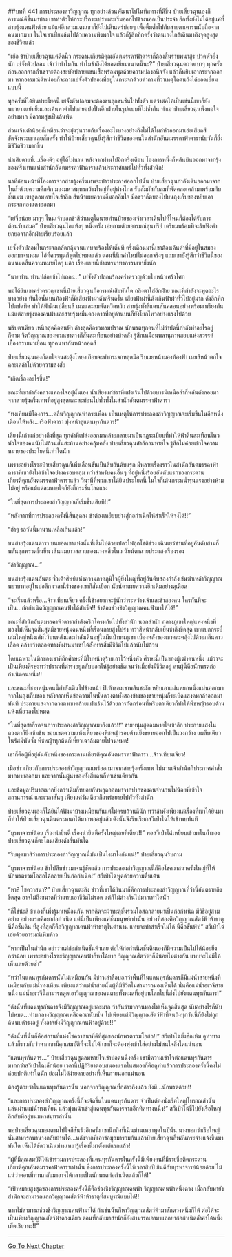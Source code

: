 ##บทที่ 441 การประลองล่าวิญญาณ
ทุกอย่างล้วนพัฒนาไปในทิศทางที่ดีขึ้น ป๋ายเสี่ยวฉุนเองก็อารมณ์ดีขึ้นมาบ้าง เขาทำตัวให้กระปรี้กระเปร่าและเริ่มออกไปข้างนอกเป็นประจำ อีกทั้งยังไม่ได้อยู่แค่ที่สายรุ้งแดนฟ้าด้วย แม้แต่อีกสามแดนเขาก็ยังไปเดินเตร่บ่อยๆ เพื่อดื่มด่ำไปกับสายตาเคารพนับถือจากคนมากมาย ในใจเขาเปี่ยมล้นไปด้วยความพึงพอใจ แล้วก็รู้สึกอีกครั้งว่าตนเองใกล้เดินมาถึงจุดสูงสุดของชีวิตแล้ว

“เฮ้อ ข้าป๋ายเสี่ยวฉุนแค่ดีดนิ้ว กระดานเกียรติคุณอันตมรรคาฟ้าดาราก็ต้องสิ้นราบพนาสูร ปวดหัวยิ่งนัก เย่จั้งตัวปลอม เจ้าว่าทำไมกัน ทำไมข้าถึงได้ยอดเยี่ยมขนาดนี้นะ?” ป๋ายเสี่ยวฉุนตวาดเบาๆ ทุกครั้งก่อนออกจากถ้ำเขาจะต้องสะบัดปลายแขนเสื้อพร้อมพูดด้วยความปลงอนิจจัง แล้วก็หยิบเอากระจกออกมา หากอารมณ์ดีหน่อยก็จะถามเย่จั้งตัวปลอมที่อยู่ในกระจกด้วยคำถามที่ว่าเหตุใดตนถึงได้ยอดเยี่ยมแบบนี้

ทุกครั้งที่ได้ยินประโยคนี้ เย่จั้งตัวปลอมจะต้องขนลุกขนชันไปทั้งตัว แต่ว่าต่อให้เป็นเช่นนี้เขาก็ยังพยายามแย้มยิ้มและเค้นหาคำไปยกยอปอปั้นอีกฝ่ายในรูปแบบที่ไม่ซ้ำกัน ทำเอาป๋ายเสี่ยวฉุนพึงพอใจอย่างมาก มีความสุขเป็นล้นพ้น

ส่วนเจ้าเต่าน้อยก็เหมือนว่าจะยุ่งวุ่นวายกับเรื่องอะไรบางอย่างถึงไม่ได้โผล่หัวออกมาเอ่ยเสียดสีขัดจังหวะเขาเลยสักครั้ง ทำให้ป๋ายเสี่ยวฉุนยิ่งรู้สึกว่าชีวิตของตนในสำนักอันตมรรคาฟ้าดารานับวันก็ยิ่งมีชีวิตชีวามากขึ้น

น่าเสียดายที่...เรื่องดีๆ อยู่ได้ไม่นาน หลังจากผ่านไปอีกครึ่งเดือน โองการหนึ่งก็พลันบินออกมาจากรุ้งของครึ่งเทพแห่งสำนักอันตมรรคาฟ้าดาราแล้วประกาศแพร่ไปทั่วทั้งสำนัก!

นาทีก่อนหน้าที่โองการจากสายรุ้งครึ่งเทพจะป่าวประกาศออกไปนั้น ป๋ายเสี่ยวฉุนกำลังเดินออกมาจากในถ้ำด้วยความคึกคัก มองมหาสมุทรกว้างใหญ่ที่อยู่ห่างไกล รับสัมผัสกับลมที่พัดคลอเคล้ามาพร้อมกับชั้นเมฆ เขาสูดลมหายใจเข้าลึก สีหน้าเผยความอิ่มอกอิ่มใจ มือขวาก็ตบลงไปบนถุงเก็บของหยิบเอากระจกทองแดงออกมา

“เย่จื่อน้อย มาๆๆ ไหนเจ้าบอกข้าสิว่าเหตุใดนายท่านป๋ายของเจ้าเวลาเดินไปที่ไหนก็ต้องได้รับการต้อนรับเสมอ” ป๋ายเสี่ยวฉุนไอแห้งๆ หนึ่งครั้ง เอ่ยถามด้วยอารมณ์สุนทรีย์ เตรียมพร้อมที่จะรับฟังคำยกยอจากอีกฝ่ายเรียบร้อยแล้ว

เย่จั้งตัวปลอมในกระจกกลัดกลุ้มจนแทบจะร้องไห้เต็มที ครึ่งเดือนมานี้เขาต้องเค้นคำที่มีอยู่ในสมองออกมาจนหมด ไอ้ที่ควรพูดก็พูดไปหมดแล้ว ตอนนี้นึกคำใหม่ไม่ออกจริงๆ แถมเขายังรู้สึกว่าชีวิตนี้ของตนหมดสิ้นความหมายใดๆ แล้ว เรื่องแบบนี้ช่างทรมาทรกรรมเขายิ่งนัก

“นายท่าน ท่านปล่อยข้าไปเถอะ...” เย่จั้งตัวปลอมร้องคร่ำครวญด้วยใบหน้าเศร้าโศก

พอได้ยินเขาคร่ำครวญเช่นนี้ป๋ายเสี่ยวฉุนก็อารมณ์เสียทันใด ถลึงตาใส่อีกฝ่าย ขณะที่กำลังจะพูดอะไรบางอย่าง ทันใดนั้นบนท้องฟ้าก็มีเสียงฟ้าผ่าดังครืนครั่น เสียงฟ้าผ่านี้ดังเกินฟ้าผ่าทั่วไปอยู่มาก ดังอึกทึกไปแปดทิศ ทำให้ฟ้าดินเปลี่ยนสี เมฆและลมพัดหวีดหวิว สายรุ้งทั้งสี่แดนสั่นคลอนอย่างพร้อมเพรียงกัน แม้แต่สายรุ้งของคนฟ้าและสายรุ้งหมื่นดวงดาวที่อยู่ด้านบนก็ยังโยกไหวอย่างแรงไปด้วย

พริบตาเดียว เหนือสุดคือคนฟ้า ล่างสุดคือรวมลมปราณ นักพรตทุกคนที่ไม่ว่าบัดนี้กำลังทำอะไรอยู่ก็ตาม จิตวิญญาณของพวกเขาต่างก็สั่นสะเทือนอย่างบ้าคลั่ง รู้สึกเหมือนพลานุภาพสยบแห่งสวรรค์เยื้องกรายมาเยือน ทุกคนพากันหน้าถอดสี

ป๋ายเสี่ยวฉุนเองก็ตกใจจนสะดุ้งโหยงเกือบจะทำกระจกหลุดมือ รีบเงยหน้ามองท้องฟ้า เผยสีหน้าตกใจคละเคล้าไปด้วยความสงสัย

“เกิดเรื่องอะไรขึ้น!”

ขณะที่เขากำลังคลางแคลงใจอยู่นั้นเอง น้ำเสียงแก่ชราที่แฝงเร้นไปด้วยบารมีเหนือล้ำก็พลันดังลอยมาจากสายรุ้งครึ่งเทพที่อยู่สูงสุดและสะท้อนไปทั่วทั้งในสำนักอันตมรรคาฟ้าดารา

“ทงเทียนมีโองการ...คลื่นวิญญาณฟ้ากระเพื่อม เป็นเหตุให้การประลองล่าวิญญาณจะเริ่มขึ้นในอีกหนึ่งเดือนให้หลัง...เรือฟ้าดารา มุ่งหน้าสู่แดนทุรกันดาร!”

เสียงนี้เก่าแก่อย่างถึงที่สุด ทุกคำที่เปล่งออกมาคล้ายกลายมาเป็นกฎระเบียบที่ทำให้ฟ้าดินสะเทือนไหว หัวใจของคนนับไม่ถ้วนสั่นสะท้านอย่างคลุ้มคลั่ง ป๋ายเสี่ยวฉุนสำลักลมหายใจ รู้สึกไม่ค่อยเข้าใจความหมายของประโยคนี้เท่าใดนัก

เพราะอย่างไรซะป๋ายเสี่ยวฉุนก็เพิ่งเลื่อนขั้นเป็นสิบอันดับแรก มีหลายเรื่องราวในสำนักอันตมรรคาฟ้าดาราที่เขายังไม่เข้าใจอย่างครอบคลุม ทว่าสำหรับคนอื่นๆ ที่อยู่หนึ่งร้อยอันดับแรกของกระดานเกียรติคุณอันตมรรคาฟ้าดาราแล้ว วินาทีที่พวกเขาได้ยินประโยคนี้ ในใจก็เต้นกระหน่ำรุนแรงอย่างห้ามไม่อยู่ หรือแม้แต่ลมหายใจก็ยังถี่กระชั้นโลดแรง

“ในที่สุดการประลองล่าวิญญาณก็เริ่มขึ้นเสียที!!”

“หลังจากที่การประลองครั้งนี้สิ้นสุดลง ข้าต้องเหยียบย่างสู่ก่อกำเนิดให้สำเร็จให้จงได้!!”

“ฮ่าๆ รอวันนี้มานานเหลือเกินแล้ว!”

บนสายรุ้งแดนดารา บนยอดเขาแห่งนั้นที่เต็มไปด้วยเปลวไฟลุกโชติช่วง เฉินเยว่ซานที่อยู่อันดับสามก็พลันลุกพรวดขึ้นยืน เส้นผมยาวสลวยของนางพลิ้วไหว นัยน์ตาฉายประแสงเรืองรอง

“ล่าวิญญาณ...”

บนสายรุ้งแดนอันตะ จั่วเต้าศิษย์แห่งความภาคภูมิใจผู้ยิ่งใหญ่ที่อยู่อันดับสองกำลังเข่นฆ่าเหล่าวิญญาณพยาบาทอยู่ในบ่อลึก เวลานี้ร่างของเขาก็สั่นเยือก นัยน์ตาเผยความฮึกเหิมอย่างดุเดือด

“จะเริ่มแล้วหรือ...จ้าวเทียนเจียว ครั้งนี้ข้าอยากจะรู้นักว่าระหว่างเจ้าและข้าสองคน ใครกันที่จะเป็น...ก่อกำเนิดวิญญาณคนฟ้าได้สำเร็จ!! ข้าต้องช่วงชิงวิญญาณคนฟ้ามาให้ได้!”

ขณะที่สำนักอันตมรรคาฟ้าดารากำลังครึกโครมกันไปทั้งสำนัก นอกสำนัก กลางภูเขาใหญ่แห่งหนึ่งที่มองไม่เห็นจุดสิ้นสุดมีชายหนุ่มคนหนึ่งที่เรือนกายสูงโปร่ง ทว่าสีหน้ากลับเย็นชาถึงขีดสุด เขาแบกกระบี่เล่มใหญ่หนึ่งเล่มไว้บนหลังและกำลังเดินอยู่ในผืนป่าบนภูเขา เบื้องหลังของเขาคละคลุ้งไปด้วยกลิ่นคาวเลือด คล้ายว่าตลอดทางที่ผ่านมาเขาได้สังหารสิ่งมีชีวิตไปแล้วนับไม่ถ้วน

โดยเฉพาะในมือของเขาที่ถือศีรษะที่มีใบหน้าดุร้ายเอาไว้หนึ่งหัว ศีรษะนี้เป็นของผู้เฒ่าคนหนึ่ง แม้ว่าจะเป็นเพียงศีรษะทว่าปราณที่ดำรงอยู่กลับบอกให้รู้อย่างชัดเจนว่าเมื่อยังมีชีวิตอยู่ คนผู้นี้คือนักพรตก่อกำเนิดคนหนึ่ง!!

และขณะที่ชายหนุ่มคนนี้กำลังเดินไปข้างหน้า ฝีเท้าของเขาพลันชะงัก หยิบเอาแผ่นหยกหนึ่งแผ่นออกมาจากในถุงเก็บของ หลังจากเห็นข้อความในนั้นดวงตาทั้งสองข้างของชายหนุ่มก็ระเบิดแสงคมกล้าออกมาทันที ประกายแสงจากดวงตาเขาคล้ายแฝงเร้นไว้ด้วยการกัดกร่อนที่พริบตาเดียวก็ทำให้พืชหญ้ารอบด้านแห้งเหี่ยวลงไปหมด

“ในที่สุดข้าก็รอจนการประลองล่าวิญญาณมาถึงแล้ว!!” ชายหนุ่มสูดลมหายใจเข้าลึก ประกายแสงในดวงตาก็ยิ่งเข้มข้น ขอบเขตความแห้งเหี่ยวของพืชหญ้ารอบด้านยิ่งขยายออกไปเป็นวงกว้าง แผล็บเดียวในรัศมีพันจั้ง พืชหญ้าทุกต้นก็เหี่ยวเฉาล้มตายไปจนหมด!

เขาก็คือผู้ที่อยู่อันดับหนึ่งของกระดานเกียรติคุณอันตมรรคาฟ้าดารา...จ้าวเทียนเจียว!

เมื่อข่าวเกี่ยวกับการประลองล่าวิญญาณแพร่ออกมาจากสายรุ้งครึ่งเทพ ไม่นานเจ้าสำนักก็ประกาศคำสั่งมากมายออกมา และจากนั้นผู้นำของทั้งสี่แดนก็ทำเช่นเดียวกัน

และข้อมูลปริมาณมากยิ่งกว่าเดิมก็ทยอยกันหลุดออกมาจากปากของคนจำนวนไม่น้อยที่เข้าใจสถานการณ์ และเวลาสั้นๆ เพียงแค่วันเดียวก็แพร่ขยายไปทั่วทั้งสำนัก

ป๋ายเสี่ยวฉุนเองก็ได้ยินได้ฟังมาบ้างเหมือนกันแต่ไม่ครบถ้วนดีนัก ทว่าลำพังเพียงแค่เรื่องที่เขาได้ยินมาก็ทำให้ป๋ายเสี่ยวฉุนตื่นตระหนกได้มากพออยู่แล้ว ดังนั้นจึงรีบเรียกสวีเป่าไฉให้เข้าพบทันที

“บุรพาจารย์น้อย เรื่องน่ายินดี เรื่องน่ายินดีครั้งใหญ่เลยทีเดียว!!” พอสวีเป่าไฉ่เหยียบเข้ามาในถ้ำของป๋ายเสี่ยวฉุนก็ตะโกนเสียงดังลั่นทันใด

“รีบพูดมาสิว่าการประลองล่าวิญญาณนี่มันเป็นไงมาไงกันแน่!” ป๋ายเสี่ยวฉุนรีบถาม

“บุรพาจารย์น้อย ข้าไปสืบข่าวมาจนรู้ชัดแล้ว การประลองล่าวิญญาณนี้ก็คือโชควาสนาครั้งใหญ่ที่ให้นักพรตรวมโอสถได้กลายเป็นก่อกำเนิด!” สวีเป่าไฉพูดด้วยความตื่นเต้น

“หา? โชควาสนา?” ป๋ายเสี่ยวฉุนตะลึง ข่าวที่เขาได้ยินมาก็คือการประลองล่าวิญญาณที่ว่านี้อันตรายถึงขีดสุด อาจไม่ถึงขนาดที่ว่าแทบเอาชีวิตไม่รอด แต่ก็ไม่ต่างกันไปมากเท่าใดนัก

“ก็ใช่น่ะสิ ข้าเองก็เพิ่งรู้มาเหมือนกัน หากคิดจะฝ่าทะลุขั้นรวมโอสถกลายมาเป็นก่อกำเนิด มีวิธีอยู่สามอย่าง อย่างแรกคือยาก่อกำเนิด แต่นี่เป็นเพียงแค่ชั้นมนุษย์เท่านั้น อย่างที่สองคือวิญญาณสัตว์ฟ้าห้าธาตุ นี่คือชั้นดิน ที่สูงที่สุดก็คือวิญญาณคนฟ้าห้าธาตุในตำนาน แทบจะทำสำเร็จไม่ได้ นี่คือชั้นฟ้า!” สวีเป่าไฉ่เอ่ยด้วยอารมณ์เหิมห้าว

“หากเป็นในสำนัก อย่าว่าแต่ก่อกำเนิดชั้นฟ้าเลย ต่อให้ก่อกำเนิดชั้นดินเองก็มีความเป็นไปได้น้อยยิ่งกว่าน้อย เพราะอย่างไรซะวิญญาณคนฟ้าก็หาได้ยาก วิญญาณสัตว์ฟ้าก็มีน้อยไม่ต่างกัน แทบจะไม่มีให้เห็นเลยด้วยซ้ำ”

“ทว่าในแดนทุรกันดารนั้นไม่เหมือนกัน มีข่าวเล่าลือบอกว่าพื้นที่ในแดนทุรกันดารก็มีแม่น้ำสายหนึ่งที่เหมือนกับแม่น้ำทงเทียน เพียงแต่ว่าแม่น้ำสายนั้นผู้ที่มีชีวิตไม่สามารถมองเห็นได้ นั่นคือแม่น้ำอเวจีสายหนึ่ง แม่น้ำอเวจีนี้สามารถดูดเอาวิญญาณของคนตายทั้งหมดที่อยู่บนโลกใบนี้ส่งไปยังแดนทุรกันดาร!”

“ดังนั้นที่แดนทุรกันดารจึงมีวิญญาณอยู่เยอะมาก ว่ากันว่ามากจนมองไม่เห็นจุดสิ้นสุด นับอย่างไรก็นับไม่หมด...ท่ามกลางวิญญาณเหลือคณานับนั้น ไม่เพียงแต่มีวิญญาณสัตว์ฟ้าที่จนถึงทุกวันนี้ก็ยังไม่ถูกค้นพบดำรงอยู่ ทั้งอาจยังมีวิญญาณคนฟ้าอยู่ด้วย!!”

“ดังนั้นที่นั่นก็คือสถานที่แห่งโชควาสนาที่ดีที่สุดของนักพรตรวมโอสถ!!” สวีเป่าไฉยิ่งฮึกเหิม ดูท่าทางแล้วก็ราวกับว่าหากเขามีคุณสมบัติที่จะไปได้ เขาก็จะต้องพุ่งเข้าใส่อย่างไม่สนใจสิ่งใดแน่นอน

“แดนทุรกันดาร...” ป๋ายเสี่ยวฉุนสูดลมหายใจเข้าปอดหนึ่งครั้ง เขามีความเข้าใจต่อแดนทุรกันดารมากกว่าสวีเป่าไฉเล็กน้อย เวลานี้ปฏิกิริยาตอบสนองแรกในสมองก็คือดูท่าแล้วการประลองครั้งนี้คงไม่ค่อยปกติเท่าใดนัก ย่อมไม่ได้ง่ายดายอย่างที่เห็นภายนอกแน่นอน

ต้องรู้ด้วยว่าในแดนทุรกันดารนั้น นอกจากวิญญาณที่กล่าวถึงแล้ว ยังมี...นักพรตด้วย!!

“และการประลองล่าวิญญาณครั้งนี้ก็จะจัดขึ้นในแดนทุรกันดาร จำเป็นต้องนั่งเรือใหญ่โบราณลำนั้นแล่นผ่านแม่น้ำทงเทียน แล้วมุ่งหน้าเข้าสู่แดนทุรกันดารจากอีกทิศทางหนึ่ง!” สวีเป่าไฉ่ชี้ไปยังเรือใหญ่ลึกลับที่อยู่บนมหาสมุทรลำนั้น

พอป๋ายเสี่ยวฉุนมองตามไปใจก็สั่นรัวอีกครั้ง เขานึกถึงที่เฉินม่านเหยาพูดในปีนั้น นางบอกว่าเรือใหญ่นั่นสามารถพานางกลับบ้านได้...หลังจากที่เอาข้อมูลมารวมกันแล้วป๋ายเสี่ยวฉุนก็พลันกระจ่างแจ้งขึ้นมาทันใด เห็นได้ชัดว่าเฉินม่านเหยารู้เรื่องนี้มาตั้งแต่แรกแล้ว!

“ผู้ที่มีคุณสมบัติได้เข้าร่วมการประลองที่แดนทุรกันดารในครั้งนี้มีเพียงคนที่มีรายชื่อติดกระดานเกียรติคุณอันตมรรคาฟ้าดาราเท่านั้น ซึ่งการประลองครั้งนี้ใช้เวลาสิบปี ยินดีกับบุรพาจารย์น้อยด้วย ไม่แน่ว่าตอนที่ท่านกลับมาอาจได้กลายเป็นนักพรตก่อกำเนิดแล้วก็ได้!”

“เป้าหมายสูงสุดของการประลองครั้งนี้ก็คือช่วงชิงวิญญาณคนฟ้า วิญญาณคนฟ้าหนึ่งดวง เมื่อกลับมายังสำนักจะสามารถแลกวิญญาณสัตว์ฟ้าห้าธาตุที่สมบูรณ์แบบได้!!

หากไม่สามารถช่วงชิงวิญญาณคนฟ้ามาได้ ถ้าเช่นนั้นก็หาวิญญาณสัตว์ฟ้ามาสักดวงหนึ่งก็ได้ ต่อให้จะเป็นเพียงวิญญาณสัตว์ฟ้าดวงเดียว ตอนที่กลับมาสำนักก็ยังสามารถเอามาแลกยาก่อกำเนิดล้ำค่าได้หนึ่งเม็ดเชียวนะ!!”


------




[Go To Next Chapter]( ./64.md)